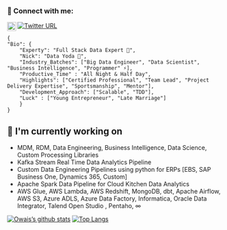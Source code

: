 ### 🤝 Connect with me:
<a href="https://www.linkedin.com/in/muhammad-owais-ajaz-63015094/"><img align="left" src="https://raw.githubusercontent.com/yushi1007/yushi1007/main/images/linkedin.svg" alt="Yu Shi | LinkedIn" width="21px"/></a>
[![Twitter URL](https://img.shields.io/twitter/url/https/twitter.com/bukotsunikki.svg?style=social&label=Follow%20%40owaisajaz)](https://twitter.com/OwaisButt90)

	{
 	"Bio": {
		"Experty": "Full Stack Data Expert 🔭",
		"Nick": "Data Yoda 🤔",
		"Industry_Batches": ["Big Data Engineer", "Data Scientist", "Business Intelligence", "Programmer" ⚡],
		"Productive_Time" : "All Night & Half Day", 
		"Highlights": ["Certified Professional", "Team Lead", "Project Delivery Expertise", "Sportsmanship", "Mentor"],
		"Development_Approach": ["Scalable", "TDD"],
		"Luck" : ["Young Entrepreneur", "Late Marriage"]
		}
  	}


## 🔭 I'm currently working on

- MDM, RDM, Data Engineering, Business Intelligence, Data Science, Custom Processing Libraries
- Kafka Stream Real Time Data Analytics Pipeline
- Custom Data Engineering Pipelines using python for ERPs [EBS, SAP Business One, Dynamics 365, Custom]
- Apache Spark Data Pipeline for Cloud Kitchen Data Analytics
- AWS Glue, AWS Lambda, AWS Redshift, MongoDB, dbt, Apache Airflow, AWS S3, Azure ADLS, Azure Data Factory, Informatica, Oracle Data Integrator, Talend Open Studio , Pentaho, ∞

[![Owais’s github stats](https://github-readme-stats.vercel.app/api?username=awaisajaz1)](https://github.com/awaisajaz1)
[![Top Langs](https://github-readme-stats.vercel.app/api/top-langs/?username=awaisajaz1&layout=compact)](https://github.com/awaisajaz1)
